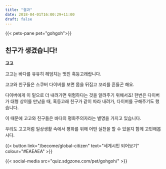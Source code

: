 ```yaml
---
title: "결과"
date: 2018-04-01T16:00:29+11:00
draft: false
---
```


{{< pets-pane pet="gohgoh">}}

친구가 생겼습니다!
---

**고고**

고고는 바다를 유유히 헤엄치는 멋진 혹등고래랍니다. 

고고와 친구들은 스쿠버 다이버를 보면 몸을 뒤집고 꼬리를 흔들곤 해요. 

다이버에게 이 밑으로 더 내려가면 위험하다는 것을 알려주기 위해서죠! 한번은 다이버가 대형 상어를 만났을 때, 혹등고래 친구가 같이 따라 내려가, 다이버를 구해주기도 했습니다. 

이 때문에 고고와 친구들은 바다의 평화주의자라는 별명을 가지고 있습니다. 

우리도 고고처럼 일상생활 속에서 평화를 위해 어떤 실천을 할 수 있을지 함께 고민해봅시다.




{{< button link="/become/global-citizen" text="세계시민 되어보기" colour="#EAEAEA" >}}

{{< social-media src="quiz.sdgzone.com/pet/gohgoh/" >}}